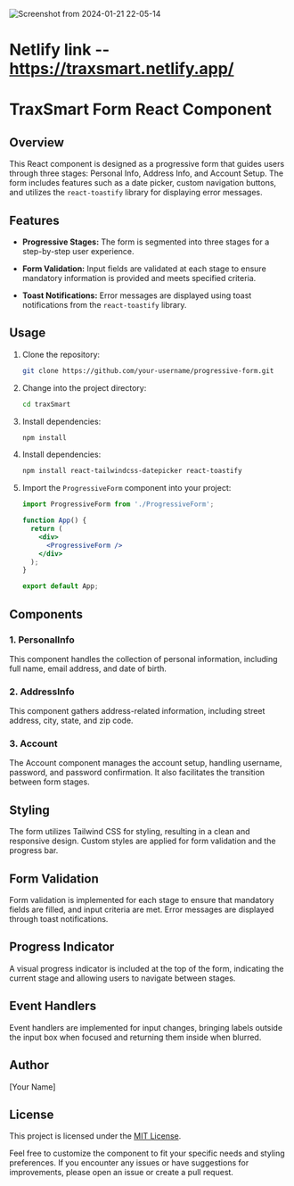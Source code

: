 


![Screenshot from 2024-01-21 22-05-14](https://github.com/rahul25062002/TraxSmart/assets/75932347/84db6d62-e625-4f67-a49d-b41a262c5f51)

# Netlify link  --https://traxsmart.netlify.app/

# TraxSmart Form React Component

## Overview

This React component is designed as a progressive form that guides users through three stages: Personal Info, Address Info, and Account Setup. The form includes features such as a date picker, custom navigation buttons, and utilizes the `react-toastify` library for displaying error messages.

## Features

- **Progressive Stages:** The form is segmented into three stages for a step-by-step user experience.
  
- **Form Validation:** Input fields are validated at each stage to ensure mandatory information is provided and meets specified criteria.
  
- **Toast Notifications:** Error messages are displayed using toast notifications from the `react-toastify` library.

## Usage
1. Clone the repository:

    ```bash
    git clone https://github.com/your-username/progressive-form.git
    ```

2. Change into the project directory:

    ```bash
    cd traxSmart
    ```

3. Install dependencies:

    ```bash
    npm install
    ```

4. Install dependencies:

    ```bash
    npm install react-tailwindcss-datepicker react-toastify
    ```

5. Import the `ProgressiveForm` component into your project:

    ```jsx
    import ProgressiveForm from './ProgressiveForm';

    function App() {
      return (
        <div>
          <ProgressiveForm />
        </div>
      );
    }

    export default App;
    ```

## Components

### 1. PersonalInfo

This component handles the collection of personal information, including full name, email address, and date of birth.

### 2. AddressInfo

This component gathers address-related information, including street address, city, state, and zip code.

### 3. Account

The Account component manages the account setup, handling username, password, and password confirmation. It also facilitates the transition between form stages.

## Styling

The form utilizes Tailwind CSS for styling, resulting in a clean and responsive design. Custom styles are applied for form validation and the progress bar.

## Form Validation

Form validation is implemented for each stage to ensure that mandatory fields are filled, and input criteria are met. Error messages are displayed through toast notifications.

## Progress Indicator

A visual progress indicator is included at the top of the form, indicating the current stage and allowing users to navigate between stages.

## Event Handlers

Event handlers are implemented for input changes, bringing labels outside the input box when focused and returning them inside when blurred.

## Author

[Your Name]

## License

This project is licensed under the [MIT License](LICENSE.md).

Feel free to customize the component to fit your specific needs and styling preferences. If you encounter any issues or have suggestions for improvements, please open an issue or create a pull request.
